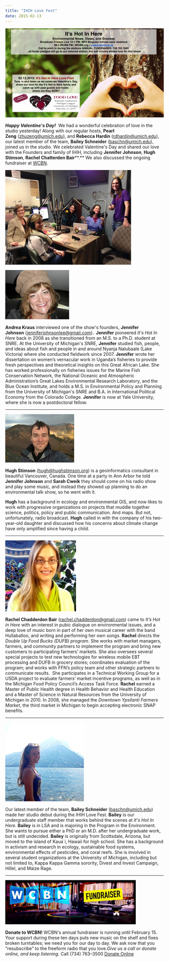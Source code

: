 ```yaml
---
title: "IHIH Love Fest"
date: 2015-02-13
---
```


![Picture](images/4796674_orig1.png)

**_Happy Valentine's Day!_**  We had a wonderful celebration of love in the studio yesterday! Along with our regular hosts, **Pearl Zeng** ([zhuzeng@umich.edu](mailto:zhuzeng@umich.edu)), and **Rebecca Hardin** ([rdhardin@umich.edu](mailto:rdhardin@umich.edu)), our latest member of the team, **Bailey Schneider** ([baschn@umich.edu](mailto:baschn@umich.edu)), joined us in the studio. We celebrated Valentine's Day and shared our love with the Founders and family of IHIH, including **Jennifer Johnson**, **Hugh Stimson**, **Rachel Chatterdon Bair****.** We also discussed the ongoing fundraiser at [WCBN](http://wcbn.org).

<!--more-->

![Picture](images/88738691.jpg)

![Picture](images/43415731.jpg)

**Andrea Kraus** interviewed one of the show's founders, **Jennifer Johnson** ([jenniferjohnsonlee@gmail.com](mailto:jenniferjohnsonlee@gmail.com))**.  Jennifer** pioneered _It's Hot In Here_ back in 2008 as she transitioned from an M.S. to a Ph.D. student at SNRE. At the University of Michigan's SNRE, **Jennifer** studied fish, people, and ideas about fish and people in and around Nyanja Nalubaale (Lake Victoria) where she conducted fieldwork since 2007. **Jennifer** wrote her dissertation on women’s vernacular work in Uganda’s fisheries to provide fresh perspectives and theoretical insights on this Great African Lake. She has worked professionally on fisheries issues for the Marine Fish Conservation Network, the National Oceanic and Atmospheric Administration’s Great Lakes Environmental Research Laboratory, and the Blue Ocean Institute, and holds a M.S. in Environmental Policy and Planning from the University of Michigan's SNRE and B.A. in International Political Economy from the Colorado College. **Jennifer** is now at Yale University, where she is now a postdoctoral fellow.

* * *

![Picture](images/31052951.jpg)

**Hugh Stimson** ([hugh@hughstimson.org](mailto:hugh@hughstimson.org)) is a geoinformatics consultant in beautiful Vancouver, Canada. One time at a party in Ann Arbor he told **Jennifer Johnson** and **Sarah Cweik** they should come on his radio show and play some music, and instead they showed up planning to do an environmental talk show, so he went with it.

**Hugh** has a background in ecology and environmental GIS, and now likes to work with progressive organizations on projects that muddle together science, politics, policy and public communication. And maps. But not, unfortunately, radio broadcast. **Hugh** called in with the company of his two-year-old daughter and discussed how his concerns about climate change have only amplified since having a child.

* * *

![Picture](images/61909541.jpg)

**Rachel Chadderdon Bair** ([rachel.chadderdon@gmail.com](mailto:rachel.chadderdon@gmail.com)) came to _It’s Hot in Here_ with an interest in pubic dialogue on environmental issues, and a deep love of music born in part of her own musical career with the band Hullaballoo, and writing and performing her own songs. **Rachel** directs the _Double Up Food Bucks (DUFB) program_. She works with market managers, farmers, and community partners to implement the program and bring new customers to participating farmers’ markets. She also oversees several special projects to test new technologies for wireless mobile EBT processing and DUFB in grocery stores; coordinates evaluation of the program; and works with FFN’s policy team and other strategic partners to communicate results.  She participates in a Technical Working Group for a USDA project to evaluate farmers’ market incentive programs, as well as in the Michigan Food Policy Council’s Access Task Force. **Rachel** earned a Master of Public Health degree in Health Behavior and Health Education and a Master of Science in Natural Resources from the University of Michigan in 2010. In 2008, she managed the _Downtown Ypsilanti Farmers Market_, the third market in Michigan to begin accepting electronic SNAP benefits.

* * *

![Picture](images/47154001.jpg)

Our latest member of the team, **Bailey Schneider** ([baschn@umich.edu](mailto:baschn@umich.edu)) made her studio debut during the IHIH Love Fest. **Bailey** is our undergraduate staff member that works behind the scenes at _It's Hot In Here._ **Bailey** is in LSA and is majoring in the Program in the Environment. She wants to pursue either a PhD or an M.D. after her undergraduate work, but is still undecided. **Bailey** is originally from Scottsdale, Arizona, but moved to the island of Kaua\`i, Hawaii for high school. She has a background in activism and research in ecology, sustainable food systems, environmental effects of pesticides, and coral reefs. She is involved in several student organizations at the University of Michigan, including but not limited to, Kappa Kappa Gamma sorority, Divest and Invest Campaign, Hillel, and Maize Rage.

* * *

![Picture](images/28746881.png)

**Donate to WCBN!** WCBN's annual fundraiser is running until February 15. Your support during these ten days puts new music on the shelf and fixes broken turntables; we need you for our day to day. We ask now that you “resubscribe” to the freeform radio that you love._Give us a call or donate online, and keep listening._ Call (734) 763–3500 [Donate Online](http://wcbn.org/donate)

